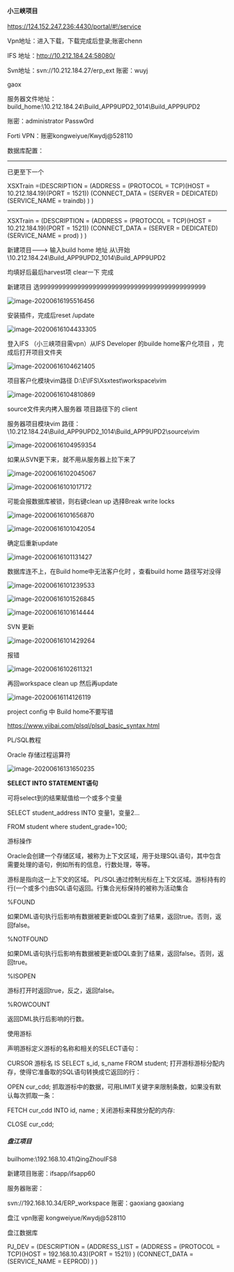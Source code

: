 #### 小三峡项目

https://124.152.247.236:4430/portal/#!/service    

Vpn地址：进入下载，下载完成后登录;账密chenn

IFS 地址：http://10.212.184.24:58080/

Svn地址：svn://10.212.184.27/erp_ext  账密：wuyj 

gaox

服务器文件地址：build_home:\\10.212.184.24\Build_APP9UPD2_1014\Build_APP9UPD2  

 账密：administrator  Passw0rd

Forti VPN：账密kongweiyue/Kwydj@528110

数据库配置：

--------------------------------------------------------------------------------

已更至下一个

XSXTrain =(DESCRIPTION = 
      (ADDRESS = (PROTOCOL = TCP)(HOST = 10.212.184.19)(PORT = 1521)) 
      (CONNECT_DATA = 
        (SERVER = DEDICATED)
         (SERVICE_NAME = traindb)
    ) 
)

-------------------------------------------------

XSXTrain =  (DESCRIPTION =
    (ADDRESS = (PROTOCOL = TCP)(HOST = 10.212.184.19)(PORT = 1521))
    (CONNECT_DATA =
      (SERVER = DEDICATED)
      (SERVICE_NAME = prod)
    )
  )





新建项目---> 输入build home 地址 从\\开始 \\10.212.184.24\Build_APP9UPD2_1014\Build_APP9UPD2 

均填好后最后harvest项 clear一下   完成

新建项目 选99999999999999999999999999999999999999999999

![image-20200616195516456](C:\Users\86187\AppData\Roaming\Typora\typora-user-images\image-20200616195516456.png)

安装插件，完成后reset  /update

![image-20200616104433305](C:\Users\86187\AppData\Roaming\Typora\typora-user-images\image-20200616104433305.png)

登入IFS （小三峡项目需vpn）从IFS Developer 的builde home客户化项目 ，完成后打开项目文件夹

![image-20200616104621405](C:\Users\86187\AppData\Roaming\Typora\typora-user-images\image-20200616104621405.png)

项目客户化模块vim路径 D:\E\IFS\Xsxtest\workspace\vim

![image-20200616104810869](C:\Users\86187\AppData\Roaming\Typora\typora-user-images\image-20200616104810869.png)

source文件夹内拷入服务器 项目路径下的 client

服务器项目模块vim 路径：\\10.212.184.24\Build_APP9UPD2_1014\Build_APP9UPD2\source\vim

![image-20200616104959354](C:\Users\86187\AppData\Roaming\Typora\typora-user-images\image-20200616104959354.png)



如果从SVN更下来，就不用从服务器上拉下来了





![image-20200616102045067](C:\Users\86187\AppData\Roaming\Typora\typora-user-images\image-20200616102045067.png)

![image-20200616101017172](C:\Users\86187\AppData\Roaming\Typora\typora-user-images\image-20200616101017172.png)

可能会报数据库被锁，则右键clean up 选择Break write locks

![image-20200616101656870](C:\Users\86187\AppData\Roaming\Typora\typora-user-images\image-20200616101656870.png)



![image-20200616101042054](C:\Users\86187\AppData\Roaming\Typora\typora-user-images\image-20200616101042054.png)

确定后重新update

![image-20200616101131427](C:\Users\86187\AppData\Roaming\Typora\typora-user-images\image-20200616101131427.png)



数据库连不上，在Build home中无法客户化时 ，查看build home 路径写对没得

![image-20200616101239533](C:\Users\86187\AppData\Roaming\Typora\typora-user-images\image-20200616101239533.png)

![image-20200616101526845](C:\Users\86187\AppData\Roaming\Typora\typora-user-images\image-20200616101526845.png)

![image-20200616101614444](C:\Users\86187\AppData\Roaming\Typora\typora-user-images\image-20200616101614444.png)

SVN 更新  

![image-20200616101429264](C:\Users\86187\AppData\Roaming\Typora\typora-user-images\image-20200616101429264.png)

 报错

![image-20200616102611321](C:\Users\86187\AppData\Roaming\Typora\typora-user-images\image-20200616102611321.png)

再回workspace clean up 然后再update

![image-20200616114126119](C:\Users\86187\AppData\Roaming\Typora\typora-user-images\image-20200616114126119.png)

project config  中 Build home不要写错



https://www.yiibai.com/plsql/plsql_basic_syntax.html

PL/SQL教程

Oracle 存储过程运算符

![image-20200616131650235](C:\Users\86187\AppData\Roaming\Typora\typora-user-images\image-20200616131650235.png)

**SELECT INTO STATEMENT语句**

可将select到的结果赋值给一个或多个变量

 SELECT student_address INTO 变量1，变量2...

 FROM student where student_grade=100;

游标操作

 Oracle会创建一个存储区域，被称为上下文区域，用于处理SQL语句，其中包含需要处理的语句，例如所有的信息，行数处理，等等。

游标是指向这一上下文的区域。 PL/SQL通过控制光标在上下文区域。游标持有的行(一个或多个)由SQL语句返回。行集合光标保持的被称为活动集合

%FOUND

如果DML语句执行后影响有数据被更新或DQL查到了结果，返回true。否则，返回false。

%NOTFOUND

如果DML语句执行后影响有数据被更新或DQL查到了结果，返回false。否则，返回true。

%ISOPEN

游标打开时返回true，反之，返回false。

%ROWCOUNT

返回DML执行后影响的行数。

使用游标

声明游标定义游标的名称和相关的SELECT语句：

CURSOR 游标名 IS SELECT s_id, s_name FROM student;
打开游标游标分配内存，使得它准备取的SQL语句转换成它返回的行：

OPEN cur_cdd;
抓取游标中的数据，可用LIMIT关键字来限制条数，如果没有默认每次抓取一条：

FETCH cur_cdd INTO id, name ;
关闭游标来释放分配的内存:

CLOSE cur_cdd;

##### 盘江项目

builhome:\\192.168.10.41\QingZhouIFS8

新建项目账密：ifsapp/ifsapp60

服务器账密：

svn://192.168.10.34/ERP_workspace  账密：gaoxiang   gaoxiang

盘江 vpn账密  kongweiyue/Kwydj@528110

盘江数据库

PJ_DEV =
  (DESCRIPTION =
    (ADDRESS_LIST =
      (ADDRESS = (PROTOCOL = TCP)(HOST = 192.168.10.43)(PORT = 1521))
    )
    (CONNECT_DATA =
      (SERVICE_NAME = EEPROD)
    )
  )